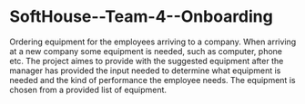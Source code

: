 # SoftHouse--Team-4--Onboarding
Ordering equipment for the employees arriving to a company.
When arriving at a new company some equipment is needed, such as computer, phone etc.
The project aimes to provide with the suggested equipment after the manager has provided the input needed to determine what equipment is needed and the kind of performance the employee needs. 
The equipment is chosen from a provided list of equipment.

